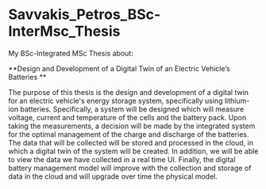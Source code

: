 # Savvakis_Petros_BSc-InterMsc_Thesis

My BSc-Integrated MSc Thesis about: 

**Design and Development of a Digital Twin of an Electric Vehicle’s Batteries
**

The purpose of this thesis is the design and development of a digital twin for an electric vehicle's energy storage system, specifically using lithium-ion batteries.
Specifically, a system will be designed which will measure voltage, current and
temperature of the cells and the battery pack.
Upon taking the measurements, a decision will be made by the integrated system
for the optimal management of the charge and discharge of the batteries.
The data that will be collected will be stored and processed in the cloud, in which
a digital twin of the system will be created. In addition, we will be able to view
the data we have collected in a real time UI.
Finally, the digital battery management model will improve with the collection
and storage of data in the cloud and will upgrade over time the physical model.

